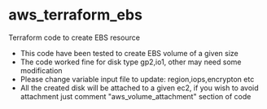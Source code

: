 # aws_terraform_ebs
Terraform code to create EBS resource 

- This code have been tested to create EBS volume of a given size
- The code worked fine for disk type gp2,io1, other may need some modification 
- Please change variable input file to update: region,iops,encrypton etc
- All the created disk will be attached to a given ec2, if you wish to avoid attachment just comment "aws_volume_attachment" section of code
